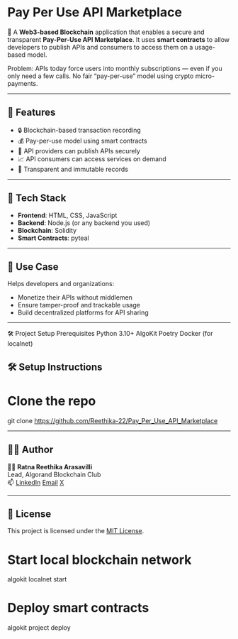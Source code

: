 # Pay Per Use API Marketplace

🚀 A **Web3-based Blockchain** application that enables a secure and transparent **Pay-Per-Use API Marketplace**. It uses **smart contracts** to allow developers to publish APIs and consumers to access them on a usage-based model.

Problem:
APIs today force users into monthly subscriptions — even if you only need a few calls.
No fair “pay-per-use” model using crypto micro-payments.

---

## 🔗 Features

- 🔒 Blockchain-based transaction recording
- 💰 Pay-per-use model using smart contracts
- 📡 API providers can publish APIs securely
- 📈 API consumers can access services on demand
- 📜 Transparent and immutable records

---

## 🧱 Tech Stack

- **Frontend**: HTML, CSS, JavaScript
- **Backend**: Node.js (or any backend you used)
- **Blockchain**: Solidity
- **Smart Contracts**: pyteal

---

## 🧠 Use Case

Helps developers and organizations:
- Monetize their APIs without middlemen
- Ensure tamper-proof and trackable usage
- Build decentralized platforms for API sharing

---
🛠️ Project Setup
Prerequisites
Python 3.10+
AlgoKit
Poetry
Docker (for localnet)

## 🛠️ Setup Instructions
# Clone the repo
git clone 
https://github.com/Reethika-22/Pay_Per_Use_API_Marketplace

---

## 🙋‍♀️ Author

👩‍💻 **Ratna Reethika Arasavilli**  
Lead, Algorand Blockchain Club  
📫 [LinkedIn](www.linkedin.com/in/reethika-arasavilli2216 ) 
[Email](mailto:reethika.22.arasavilli@gmail.com)
[X](https://x.com/Reethika22)

---

## 📄 License

This project is licensed under the [MIT License](LICENSE).


# Start local blockchain network
algokit localnet start

# Deploy smart contracts
algokit project deploy

